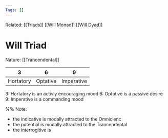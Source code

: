 ```yaml
---
Tags: []
---
```

Related: [[Triads]] [[Will Monad]] [[Will Dyad]]
# Will Triad
Nature:  [[Trancendental]]

| 3 | 6 | 9 |
|---|---|---|
| Hortatory | Optative | Imperative | 

3: Hortatory is an activly encouraging mood
6: Optative is a passive desire
9: Imperative is a commanding mood 

%%
Note: 
- the indicative is modally attracted to the Omnicienc
- the potential is modally attracted to the Trancendental
- the interrogitive is 
